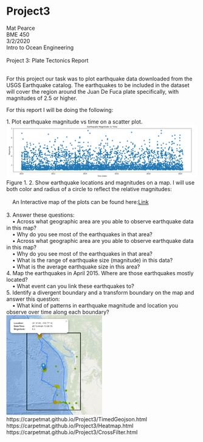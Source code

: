 # Project3
Mat Pearce<br>
BME 450<br>
3/2/2020<br>
Intro to Ocean Engineering<br>
<br>
Project 3: Plate Tectonics Report<br>
<br>
<p>
For this project our task was to plot earthquake data downloaded from the USGS Earthquake catalog. The earthquakes to be included in the dataset will cover the region around the Juan De Fuca plate specifically, with magnitudes of 2.5 or higher.
</p>
<p>
For this report I will be doing the following:
</p>
1. Plot earthquake magnitude vs time on a scatter plot.<br>
<img alt="MagVsTime?" src=Images/magvsdate.PNG>Figure 1.
2. Show earthquake locations and magnitudes on a map. I will use both color and radius of a circle to reflect the relative magnitudes:<br>
<br>
&nbsp;&nbsp;&nbsp;&nbsp;An Interactive map of the plots can be found here:<a href="https://carpetmat.github.io/Project3/TimedGeojson.html" target="_blank">Link</a><br>
<br>
3. Answer these questions:<br>
&nbsp;&nbsp;&nbsp;&nbsp;• Across what geographic area are you able to observe earthquake data in this map?<br>
&nbsp;&nbsp;&nbsp;&nbsp;• Why do you see most of the earthquakes in that area?<br>
&nbsp;&nbsp;&nbsp;&nbsp;• Across what geographic area are you able to observe earthquake data in this map?<br>
&nbsp;&nbsp;&nbsp;&nbsp;• Why do you see most of the earthquakes in that area?<br>
&nbsp;&nbsp;&nbsp;&nbsp;• What is the range of earthquake size (magnitude) in this data?<br>
&nbsp;&nbsp;&nbsp;&nbsp;• What is the average earthquake size in this area?<br>
4. Map the earthquakes in April 2015. Where are those earthquakes mostly located?<br>
&nbsp;&nbsp;&nbsp;&nbsp;• What event can you link these earthquakes to?<br>
5. Identify a divergent boundary and a transform boundary on the map and answer this question:<br>
&nbsp;&nbsp;&nbsp;&nbsp;• What kind of patterns in earthquake magnitude and location you observe over time along each boundary?<br>


<img width="50%" height="50%" alt="Did it work?" src=Images/2015_04.PNG>
https://carpetmat.github.io/Project3/TimedGeojson.html<br>
https://carpetmat.github.io/Project3/Heatmap.html<br>
https://carpetmat.github.io/Project3/CrossFilter.html<br>
